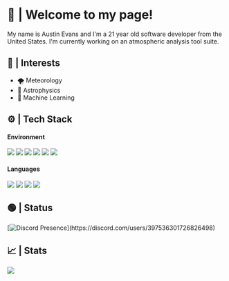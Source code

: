 # 👋 | Welcome to my page!

My name is Austin Evans and I'm a 21 year old software developer from the United States. I'm currently working on an atmospheric analysis tool suite.


## 📄 | Interests 
- 🌪️ Meteorology
- 🌌 Astrophysics
- 🧠 Machine Learning


## ⚙️ | Tech Stack

#### Environment
![](https://img.shields.io/badge/OS-Arch_Linux-informational?style=for-the-badge&logo=arch-linux&logoColor=white&color=81a1c1)
![](https://img.shields.io/badge/OS-Mac_OS-informational?style=for-the-badge&logo=apple&logoColor=white&color=81a1c1)
![](https://img.shields.io/badge/Terminal-Tilix-informational?style=for-the-badge&logo=gnome-terminal&logoColor=white&color=81a1c1)
![](https://img.shields.io/badge/Editor-Neovim-informational?style=for-the-badge&logo=neovim&logoColor=white&color=81a1c1)
![](https://img.shields.io/badge/Shell-Zsh-informational?style=for-the-badge&logo=gnu-bash&logoColor=white&color=81a1c1)
![](https://img.shields.io/badge/Tool-Tmux-informational?style=for-the-badge&logo=tmux&logoColor=white&color=81a1c1)

#### Languages
![](https://img.shields.io/badge/Lang-Rust-informational?style=for-the-badge&logo=rust&logoColor=white&color=81a1c1)
![](https://img.shields.io/badge/Lang-Go-informational?style=for-the-badge&logo=go&logoColor=white&color=81a1c1)
![](https://img.shields.io/badge/Lang-C++-informational?style=for-the-badge&logo=c%2b%2b&logoColor=white&color=81a1c1)
![](https://img.shields.io/badge/Lang-Typescript-informational?style=for-the-badge&logo=typescript&logoColor=white&color=81a1c1)


## 🟢 | Status
[![Discord Presence](https://lanyard-profile-readme.vercel.app/api/397536301726826498?theme=dark&animated=true&bg=2e3440&borderRadius=5px&idleMessage=Not%20coding%20atm...)](https://discord.com/users/397536301726826498)


## 📈 | Stats
<img src="http://github-readme-streak-stats.herokuapp.com?user=AustinEvansWX&theme=nord&hide_border=true">

